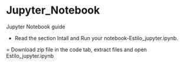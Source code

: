 # Jupyter_Notebook
Jupyter Notebook guide

- Read the section Intall and Run your notebook-Estilo_jupyter.ipynb.

= Download zip file in the code tab, extract files and open Estilo_jupyter.ipynb
